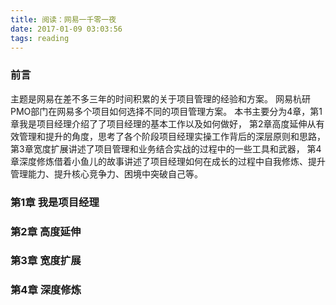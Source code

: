```yaml
---
title: 阅读：网易一千零一夜
date: 2017-01-09 03:03:56
tags: reading
---
```

### 前言
主题是网易在差不多三年的时间积累的关于项目管理的经验和方案。
网易杭研PMO部门在网易多个项目如何选择不同的项目管理方案。
本书主要分为4章，第1章我是项目经理介绍了了项目经理的基本工作以及如何做好，
第2章高度延伸从有效管理和提升的角度，思考了各个阶段项目经理实操工作背后的深层原则和思路，
第3章宽度扩展讲述了项目管理和业务结合实战的过程中的一些工具和武器，
第4章深度修炼借着小鱼儿的故事讲述了项目经理如何在成长的过程中自我修炼、提升管理能力、提升核心竞争力、困境中突破自己等。
<!-- more -->
### 第1章 我是项目经理
### 第2章 高度延伸
### 第3章 宽度扩展
### 第4章 深度修炼
